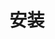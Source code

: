 <!--
 * @Author: haoluo
 * @Date: 2019-07-23 09:02:28
 * @LastEditors: haoluo
 * @LastEditTime: 2019-07-23 15:31:11
 * @Description: file content
 -->

# 安装
